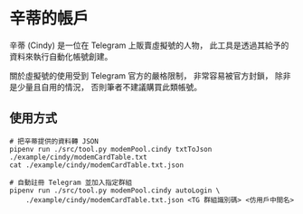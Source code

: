 辛蒂的帳戶
=======


辛蒂 (Cindy) 是一位在 Telegram 上販賣虛擬號的人物，
此工具是透過其給予的資料來執行自動化帳號創建。

關於虛擬號的使用受到 Telegram 官方的嚴格限制，
非常容易被官方封鎖，
除非是少量且自用的情況，
否則筆者不建議購買此類帳號。



## 使用方式


```
# 把辛蒂提供的資料轉 JSON
pipenv run ./src/tool.py modemPool.cindy txtToJson ./example/cindy/modemCardTable.txt
cat ./example/cindy/modemCardTable.txt.json

# 自動註冊 Telegram 並加入指定群組
pipenv run ./src/tool.py modemPool.cindy autoLogin \
    ./example/cindy/modemCardTable.txt.json <TG 群組識別碼> <仿用戶中間名>
```

